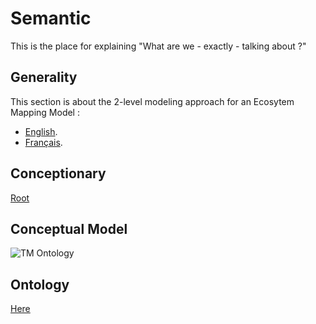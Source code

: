 Semantic
==
This is the place for explaining "What are we  - exactly - talking about ?"

Generality
-
This section is about the 2-level modeling approach for an Ecosytem Mapping Model :
* <a href="https://github.com/iPlumb3r/EcosystemMappingModel/blob/master/1_Semantic/ReasonWhyA2-LevelModel_EN.md">English</a>.
* <a href="https://github.com/iPlumb3r/EcosystemMappingModel/blob/master/1_Semantic/ReasonWhyA2-LevelModel_FR.md">Français</a>.

Conceptionary
- 
<a href="https://github.com/iPlumb3r/EcosystemMappingModel/tree/master/1_Semantic/Conceptionary">Root</a>


Conceptual Model
- 
![TM Ontology](https://github.com/iPlumb3r/EcosystemMappingModel/blob/master/images/ConceptualModel%40E2M_2020-02-28.png)

Ontology
- 
<a href="https://github.com/iPlumb3r/EcosystemMappingModel/tree/master/6_Ontologies">Here</a>
